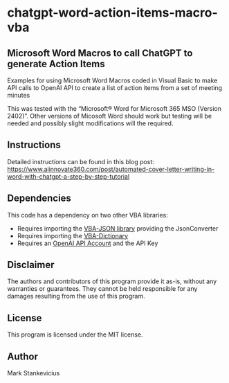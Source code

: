 # chatgpt-word-action-items-macro-vba
## Microsoft Word Macros to call ChatGPT to generate Action Items

Examples for using Microsoft Word Macros coded in Visual Basic to make API calls to OpenAI API to create a list of action items from a set of meeting minutes

This was tested with the “Microsoft® Word for Microsoft 365 MSO (Version 2402)”.  Other versions of Micosoft Word should work but testing will be needed and possibly slight modifications will the required.

## Instructions
Detailed instructions can be found in this blog post: https://www.aiinnovate360.com/post/automated-cover-letter-writing-in-word-with-chatgpt-a-step-by-step-tutorial

## Dependencies
This code has a dependency on two other VBA libraries:
- Requires importing the [VBA-JSON library](https://github.com/VBA-tools/VBA-JSON) providing the JsonConverter
- Requires importing the [VBA-Dictionary](https://github.com/VBA-tools/VBA-Dictionary)
- Requires an [OpenAI API Account](https://openai.com/product) and the API Key

## Disclaimer
The authors and contributors of this program provide it as-is, without any warranties or guarantees. They cannot be held responsible for any damages resulting from the use of this program.

## License
This program is licensed under the MIT license.

## Author
Mark Stankevicius
